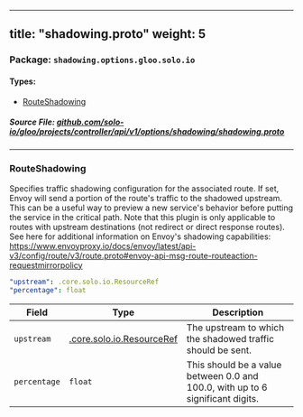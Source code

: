 
---
title: "shadowing.proto"
weight: 5
---

<!-- Code generated by solo-kit. DO NOT EDIT. -->


### Package: `shadowing.options.gloo.solo.io` 
#### Types:


- [RouteShadowing](#routeshadowing)
  



##### Source File: [github.com/solo-io/gloo/projects/controller/api/v1/options/shadowing/shadowing.proto](https://github.com/solo-io/gloo/blob/main/projects/controller/api/v1/options/shadowing/shadowing.proto)





---
### RouteShadowing

 
Specifies traffic shadowing configuration for the associated route.
If set, Envoy will send a portion of the route's traffic to the shadowed upstream. This can be a useful way to
preview a new service's behavior before putting the service in the critical path.
Note that this plugin is only applicable to routes with upstream destinations (not redirect or direct response routes).
See here for additional information on Envoy's shadowing capabilities: https://www.envoyproxy.io/docs/envoy/latest/api-v3/config/route/v3/route.proto#envoy-api-msg-route-routeaction-requestmirrorpolicy

```yaml
"upstream": .core.solo.io.ResourceRef
"percentage": float

```

| Field | Type | Description |
| ----- | ---- | ----------- | 
| `upstream` | [.core.solo.io.ResourceRef](../../../../../../../../solo-kit/api/v1/ref.proto.sk/#resourceref) | The upstream to which the shadowed traffic should be sent. |
| `percentage` | `float` | This should be a value between 0.0 and 100.0, with up to 6 significant digits. |





<!-- Start of HubSpot Embed Code -->
<script type="text/javascript" id="hs-script-loader" async defer src="//js.hs-scripts.com/5130874.js"></script>
<!-- End of HubSpot Embed Code -->

